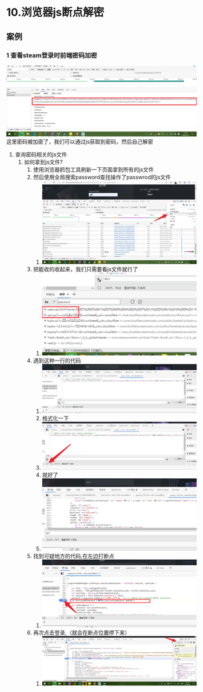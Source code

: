 # 10.浏览器js断点解密

## 案例

### 1 查看steam登录时前端密码加密

![](md-images/mk-2022-05-02-17-22-58.png)
这里密码被加密了，我们可以通过js获取到密码，然后自己解密

1. 查询密码相关的js文件
   1. 如何拿到js文件?
      1. 使用浏览器抓包工具刷新一下页面拿到所有的js文件
      2. 然后使用全局搜索password查找操作了passwrod的js文件
         1. ![](md-images/mk-2022-05-02-17-15-02.png)
      3. 把能收的收起来，我们只需要看js文件就行了
         1. ![](md-images/mk-2022-05-02-17-24-49.png)
      4. 遇到这种一行的代码
         1. ![](md-images/mk-2022-05-02-17-25-24.png)
         2. 格式化一下
         3. ![](md-images/mk-2022-05-02-17-25-48.png)
         4. 就好了
         5. ![](md-images/mk-2022-05-02-17-26-02.png)
      5. 找到可疑地方的代码,在左边打断点
         1. ![](md-images/mk-2022-05-02-18-09-32.png)
      6. 再次点击登录,（就会在断点位置停下来）
         1. ![](md-images/mk-2022-05-02-18-16-51.png)

<CommentService/>
